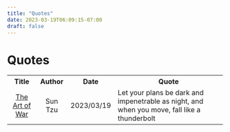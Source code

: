 ```yaml
---
title: "Quotes"
date: 2023-03-19T06:09:15-07:00
draft: false
---
```


# Quotes

<table>
<tr>
	<th align="center">Title</th>
	<th align="center">Author</th>
	<th align="center">Date</th>
	<th align="center">Quote</th>
</tr>
<tr>
	<td align="center"><a href="https://en.wikipedia.org/wiki/The_Art_of_War">The Art of War</a></td>
	<td align="center">Sun Tzu</td>
	<td align="center">2023/03/19</td>
	<td>Let your plans be dark and impenetrable as night, and when you move, fall like a thunderbolt</td>
</tr>
<!-- <tr>
	<td align="center"><a href="url"></a></td>
	<td align="center"></td>
	<td align="center"></td>
	<td align="center"></td>
	<td></td>
</tr> -->
</table>
